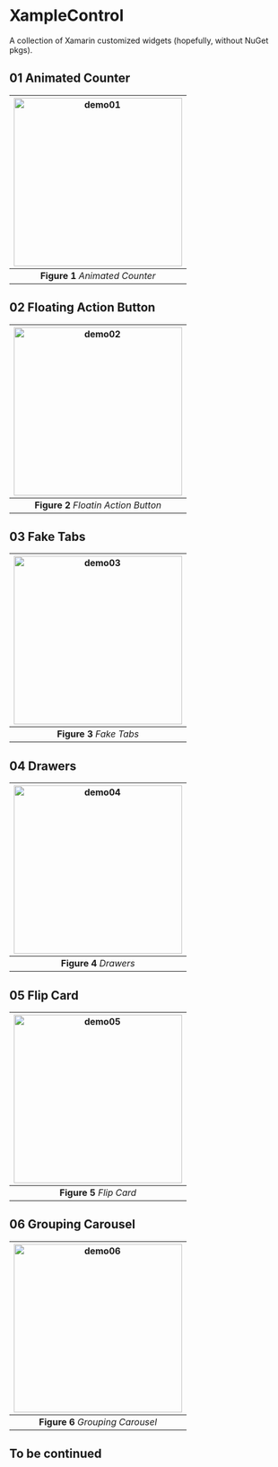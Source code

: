 # XampleControl

A collection of Xamarin customized widgets (hopefully, without NuGet pkgs).



## 01 Animated Counter

| <img src="Screenshots/01 Animated Counter.gif" alt="demo01" width="300"> |
| :----------------------------------------: |
|      **Figure 1** _Animated Counter_     |



## 02 Floating Action Button

| <img src="Screenshots/02 Floatin Action Button.gif" alt="demo02" width="300"> |
| :----------------------------------------: |
|      **Figure 2** _Floatin Action Button_     |




## 03 Fake Tabs

| <img src="Screenshots/03 Fake Tabs.gif" alt="demo03" width="300"> |
| :----------------------------------------: |
|      **Figure 3** _Fake Tabs_     |



## 04 Drawers

| <img src="Screenshots/04 Drawers.gif" alt="demo04" width="300"> |
| :----------------------------------------: |
|      **Figure 4** _Drawers_     |




## 05 Flip Card

| <img src="Screenshots/05 Flip Card.gif" alt="demo05" width="300"> |
| :----------------------------------------------------------: |
|                   **Figure 5** _Flip Card_                   |




## 06 Grouping Carousel

| <img src="Screenshots/06 Grouping Carousel.gif" alt="demo06" width="300"> |
| :----------------------------------------------------------: |
|                   **Figure 6** _Grouping Carousel_                   |



## To be continued



